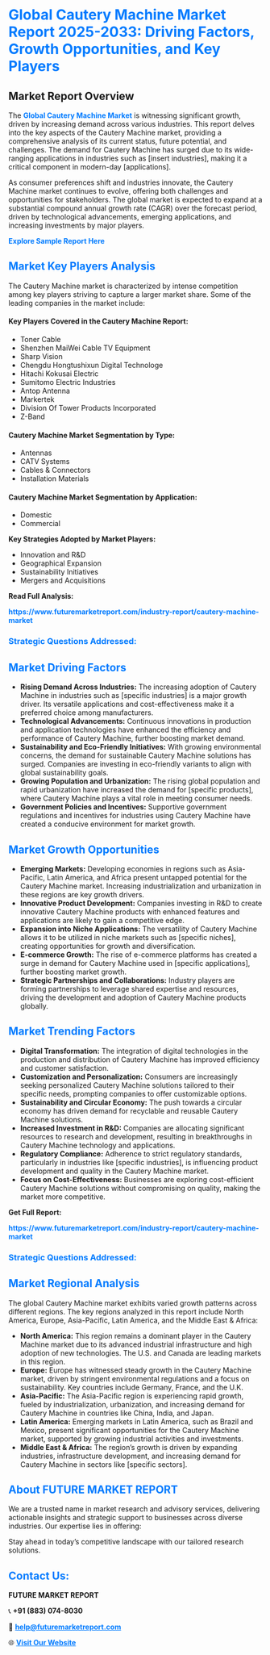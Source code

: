 <h1 style="color: #007BFF;">Global Cautery Machine Market Report 2025-2033: Driving Factors, Growth Opportunities, and Key Players</h1>

<section id="overview">
<h2>Market Report Overview</h2>
<p>The <a href="https://www.futuremarketreport.com/industry-report/cautery-machine-market" style="color: #007BFF; text-decoration: none;"><strong>Global Cautery Machine Market</strong></a> is witnessing significant growth, driven by increasing demand across various industries. This report delves into the key aspects of the Cautery Machine market, providing a comprehensive analysis of its current status, future potential, and challenges. The demand for Cautery Machine has surged due to its wide-ranging applications in industries such as [insert industries], making it a critical component in modern-day [applications].</p>
<p>As consumer preferences shift and industries innovate, the Cautery Machine market continues to evolve, offering both challenges and opportunities for stakeholders. The global market is expected to expand at a substantial compound annual growth rate (CAGR) over the forecast period, driven by technological advancements, emerging applications, and increasing investments by major players.</p>
</section>

<section id="overview">
<p><a href="https://www.futuremarketreport.com/request-sample/reportId=34117" style="color: #007BFF; text-decoration: none;"><strong>Explore Sample Report Here</strong></a></p>
</section>

<section id="key-players">
<h2 style="color: #007BFF;">Market Key Players Analysis</h2>
<p>The Cautery Machine market is characterized by intense competition among key players striving to capture a larger market share. Some of the leading companies in the market include:</p>
<h4>Key Players Covered in the Cautery Machine Report:</h4>
<ul><li>Toner Cable</li><li>Shenzhen MaiWei Cable TV Equipment</li><li>Sharp Vision</li><li>Chengdu Hongtushixun Digital Technologe</li><li>Hitachi Kokusai Electric</li><li>Sumitomo Electric Industries</li><li>Antop Antenna</li><li>Markertek</li><li>Division Of Tower Products Incorporated</li><li>Z-Band</li></ul>
<h4>Cautery Machine Market Segmentation by Type:</h4>
<ul><li>Antennas</li><li>CATV Systems</li><li>Cables &amp; Connectors</li><li>Installation Materials</li></ul>

<h4>Cautery Machine Market Segmentation by Application:</h4>
<ul><li>Domestic</li><li>Commercial</li></ul>
<p><strong>Key Strategies Adopted by Market Players:</strong></p>
<ul>
<li>Innovation and R&D</li>
<li>Geographical Expansion</li>
<li>Sustainability Initiatives</li>
<li>Mergers and Acquisitions</li>
</ul>
</section>

<section>
<p><strong>Read Full Analysis: </strong></p><a href="https://www.futuremarketreport.com/industry-report/cautery-machine-market" style="color: #007BFF; text-decoration: none;"><strong>https://www.futuremarketreport.com/industry-report/cautery-machine-market</strong></a>
<h3 style="color: #007BFF;">Strategic Questions Addressed:</h3>
</section>

<section id="driving-factors">
<h2 style="color: #007BFF;">Market Driving Factors</h2>
<ul>
<li><strong>Rising Demand Across Industries:</strong> The increasing adoption of Cautery Machine in industries such as [specific industries] is a major growth driver. Its versatile applications and cost-effectiveness make it a preferred choice among manufacturers.</li>
<li><strong>Technological Advancements:</strong> Continuous innovations in production and application technologies have enhanced the efficiency and performance of Cautery Machine, further boosting market demand.</li>
<li><strong>Sustainability and Eco-Friendly Initiatives:</strong> With growing environmental concerns, the demand for sustainable Cautery Machine solutions has surged. Companies are investing in eco-friendly variants to align with global sustainability goals.</li>
<li><strong>Growing Population and Urbanization:</strong> The rising global population and rapid urbanization have increased the demand for [specific products], where Cautery Machine plays a vital role in meeting consumer needs.</li>
<li><strong>Government Policies and Incentives:</strong> Supportive government regulations and incentives for industries using Cautery Machine have created a conducive environment for market growth.</li>
</ul>
</section>

<section id="growth-opportunities">
<h2 style="color: #007BFF;">Market Growth Opportunities</h2>
<ul>
<li><strong>Emerging Markets:</strong> Developing economies in regions such as Asia-Pacific, Latin America, and Africa present untapped potential for the Cautery Machine market. Increasing industrialization and urbanization in these regions are key growth drivers.</li>
<li><strong>Innovative Product Development:</strong> Companies investing in R&D to create innovative Cautery Machine products with enhanced features and applications are likely to gain a competitive edge.</li>
<li><strong>Expansion into Niche Applications:</strong> The versatility of Cautery Machine allows it to be utilized in niche markets such as [specific niches], creating opportunities for growth and diversification.</li>
<li><strong>E-commerce Growth:</strong> The rise of e-commerce platforms has created a surge in demand for Cautery Machine used in [specific applications], further boosting market growth.</li>
<li><strong>Strategic Partnerships and Collaborations:</strong> Industry players are forming partnerships to leverage shared expertise and resources, driving the development and adoption of Cautery Machine products globally.</li>
</ul>
</section>

<section id="trending-factors">
<h2 style="color: #007BFF;">Market Trending Factors</h2>
<ul>
<li><strong>Digital Transformation:</strong> The integration of digital technologies in the production and distribution of Cautery Machine has improved efficiency and customer satisfaction.</li>
<li><strong>Customization and Personalization:</strong> Consumers are increasingly seeking personalized Cautery Machine solutions tailored to their specific needs, prompting companies to offer customizable options.</li>
<li><strong>Sustainability and Circular Economy:</strong> The push towards a circular economy has driven demand for recyclable and reusable Cautery Machine solutions.</li>
<li><strong>Increased Investment in R&D:</strong> Companies are allocating significant resources to research and development, resulting in breakthroughs in Cautery Machine technology and applications.</li>
<li><strong>Regulatory Compliance:</strong> Adherence to strict regulatory standards, particularly in industries like [specific industries], is influencing product development and quality in the Cautery Machine market.</li>
<li><strong>Focus on Cost-Effectiveness:</strong> Businesses are exploring cost-efficient Cautery Machine solutions without compromising on quality, making the market more competitive.</li>
</ul>
</section>

<section>
<p><strong>Get Full Report: </strong></p><a href="https://www.futuremarketreport.com/industry-report/cautery-machine-market" style="color: #007BFF; text-decoration: none;"><strong>https://www.futuremarketreport.com/industry-report/cautery-machine-market</strong></a>
<h3 style="color: #007BFF;">Strategic Questions Addressed:</h3>
</section>


<section id="regional-analysis">
<h2 style="color: #007BFF;">Market Regional Analysis</h2>
<p>The global Cautery Machine market exhibits varied growth patterns across different regions. The key regions analyzed in this report include North America, Europe, Asia-Pacific, Latin America, and the Middle East & Africa:</p>
<ul>
<li><strong>North America:</strong> This region remains a dominant player in the Cautery Machine market due to its advanced industrial infrastructure and high adoption of new technologies. The U.S. and Canada are leading markets in this region.</li>
<li><strong>Europe:</strong> Europe has witnessed steady growth in the Cautery Machine market, driven by stringent environmental regulations and a focus on sustainability. Key countries include Germany, France, and the U.K.</li>
<li><strong>Asia-Pacific:</strong> The Asia-Pacific region is experiencing rapid growth, fueled by industrialization, urbanization, and increasing demand for Cautery Machine in countries like China, India, and Japan.</li>
<li><strong>Latin America:</strong> Emerging markets in Latin America, such as Brazil and Mexico, present significant opportunities for the Cautery Machine market, supported by growing industrial activities and investments.</li>
<li><strong>Middle East & Africa:</strong> The region’s growth is driven by expanding industries, infrastructure development, and increasing demand for Cautery Machine in sectors like [specific sectors].</li>
</ul>
</section>

<footer>
<h2 style="color: #007BFF;">About FUTURE MARKET REPORT</h2>
<p>We are a trusted name in market research and advisory services, delivering actionable insights and strategic support to businesses across diverse industries. Our expertise lies in offering:</p>

<p>Stay ahead in today’s competitive landscape with our tailored research solutions.</p>

<h2 style="color: #007BFF;">Contact Us:</h2>
<p><strong>FUTURE MARKET REPORT</strong></p>
<p>📞 <strong>+91 (883) 074-8030</strong></p>
<p>📧 <strong><a href="mailto:help@futuremarketreport.com" style="color: #007BFF;">help@futuremarketreport.com</a></strong></p>
<p>🌐 <strong><a href="https://www.futuremarketreport.com/" style="color: #007BFF;">Visit Our Website</a></strong></p>
</footer>